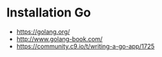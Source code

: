 # Installation Go

- https://golang.org/
- http://www.golang-book.com/
- https://community.c9.io/t/writing-a-go-app/1725